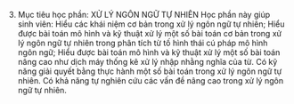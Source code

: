 3. Mục tiêu học phần: XỬ LÝ NGÔN NGỮ TỰ NHIÊN
Học phần này giúp sinh viên: Hiểu các khái niệm cơ bản trong xử lý ngôn ngữ tự nhiên; Hiểu được bài toán mô hình và kỹ thuật xử lý một số bài toán cơ bản trong xử lý ngôn ngữ tự nhiên trong phân tích từ tố hình thái cú pháp mô hình ngôn ngữ; Hiểu được bài toán mô hình và kỹ thuật xử lý một số bài toán nâng cao như dịch máy thống kê xử lý nhập nhằng nghĩa của từ. Có kỹ năng giải quyết bằng thực hành một số bài toán trong xử lý ngôn ngữ tự nhiên. Có khả năng tự nghiên cứu các vấn đề nâng cao trong xử lý ngôn ngữ tự nhiên.
